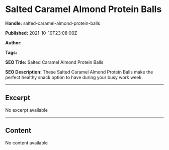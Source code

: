 # Salted Caramel Almond Protein Balls

**Handle:** salted-caramel-almond-protein-balls

**Published:** 2021-10-10T23:08:00Z

**Author:**  

**Tags:** 

**SEO Title:** Salted Caramel Almond Protein Balls

**SEO Description:** These Salted Caramel Almond Protein Balls make the perfect healthy snack option to have during your busy work week.

---

## Excerpt

No excerpt available

---

## Content

No content available

